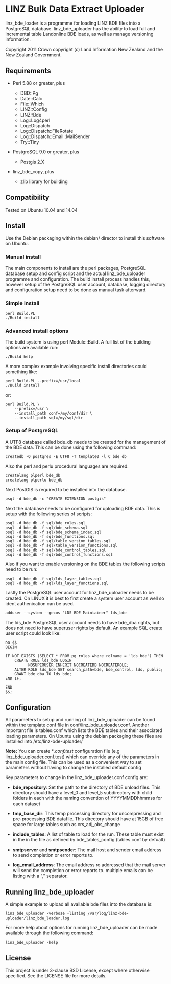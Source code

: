 # LINZ Bulk Data Extract Uploader

linz_bde_loader is a programme for loading LINZ BDE files into a PostgreSQL
database. linz_bde_uploader has the ability to load full and incremental table
Landonline BDE loads, as well as manage versioning information.

Copyright 2011 Crown copyright (c) Land Information New Zealand and the New
Zealand Government.

## Requirements

* Perl 5.88 or greater, plus
    - DBD::Pg
    - Date::Calc
    - File::Which
    - LINZ::Config
    - LINZ::Bde
    - Log::Log4perl
    - Log::Dispatch
    - Log::Dispatch::FileRotate
    - Log::Dispatch::Email::MailSender
    - Try::Tiny
    
* PostgreSQL 9.0 or greater, plus
    - Postgis 2.X
* linz_bde_copy, plus
    - zlib library for building

## Compatibility

Tested on Ubuntu 10.04 and 14.04

## Install

Use the Debian packaging within the debian/ director to install this software on Ubuntu.

### Manual install

The main components to install are the perl packages, PostgreSQL database
setup and config script and the actual linz_bde_uploader programme and
configuration. The build install process handles this, however setup of the
PostgreSQL user account, database, logging directory and configuration setup need
to be done as manual task afterward.

### Simple install

    perl Build.PL
    ./Build install
    
### Advanced install options

The build system is using perl Module::Build. A full list of the building
options are available run:

    ./Build help
    
A more complex example involving specific install directories could something
like:

    perl Build.PL --prefix=/usr/local
    ./Build install
or:

    perl Build.PL \
        --prefix=/usr \
        --install_path conf=/my/conf/dir \
        --install_path sql=/my/sql/dir

### Setup of PostgreSQL

A UTF8 database called bde_db needs to be created for the management of the BDE
data. This can be done using the following command:

    createdb -O postgres -E UTF8 -T template0 -l C bde_db
    
Also the perl and perlu procedural languages are required:
    
    createlang plperl bde_db
    createlang plperlu bde_db
    
Next PostGIS is required to be installed into the database. 

    psql -d bde_db -c "CREATE EXTENSION postgis"

Next the database needs to be configured for uploading BDE data. This is setup
with the following series of scripts:

    psql -d bde_db -f sql/bde_roles.sql
    psql -d bde_db -f sql/bde_schema.sql
    psql -d bde_db -f sql/bde_schema_index.sql
    psql -d bde_db -f sql/bde_functions.sql
    psql -d bde_db -f sql/table_version_tables.sql
    psql -d bde_db -f sql/table_version_functions.sql
    psql -d bde_db -f sql/bde_control_tables.sql
    psql -d bde_db -f sql/bde_control_functions.sql

Also if you want to enable versioning on the BDE tables the following scripts
need to be run:

    psql -d bde_db -f sql/lds_layer_tables.sql
    psql -d bde_db -f sql/lds_layer_functions.sql

Lastly the PostgreSQL user account for linz_bde_uploader needs to be created. On
LINUX it is best to first create a system user account as well so ident
authenication can be used.

    adduser --system --gecos "LDS BDE Maintainer" lds_bde
    
The lds_bde PostgreSQL user account needs to have bde_dba rights, but does not
need to have superuser rights by default. An example SQL create user script
could look like:
    
    DO $$
    BEGIN
    
    IF NOT EXISTS (SELECT * FROM pg_roles where rolname = 'lds_bde') THEN
        CREATE ROLE lds_bde LOGIN
              NOSUPERUSER INHERIT NOCREATEDB NOCREATEROLE;
        ALTER ROLE lds_bde SET search_path=bde, bde_control, lds, public;
        GRANT bde_dba TO lds_bde;
    END IF;
    
    END
    $$;

## Configuration

All parameters to setup and running of linz_bde_uploader can be found within the
template conf file in conf/linz_bde_uploader.conf. Another important file is
tables.conf which lists the BDE tables and their associated loading parameters.
On Ubuntu using the debian packaging these files are installed into /etc/linz-bde-uploader/

**Note:** You can create **.conf.test* configuration file (e.g linz_bde_uploader.conf.test)
which can override any of the parameters in the main config file. This can be used as a
convenient way to set parameters without having to change the installed default config

Key parameters to change in the linz_bde_uploader.conf config are:

* **bde_repository**: Set the path to the directory of BDE unload files.
This directory should have a level_0 and level_5 subdirectory with child folders
in each with the naming convention of YYYYMMDDhhmmss for each dataset

* **tmp_base_dir**: This temp processing directory for uncompressing and
pre-processing BDE datafile. This directory should have at 15GB of free
space for large tables such as crs_adj_obs_change

* **include_tables**: A list of table to load for the run. These table must exist
in the in the file as defined by bde_tables_config (tables.conf by defualt)

* **smtpserver** and **smtpsender**: The mail host and sender email address to send
completion or error reports to.

* **log_email_address**: The email address ro addressed that the mail server will
send the completion or error reports to. multiple emails can be listing with
a "," separator.
    
## Running linz_bde_uploader

A simple example to upload all available bde files into the database is:
    
    linz_bde_uploader -verbose -listing /var/log/linz-bde-uploader/linz_bde_loader.log

For more help about options for running linz_bde_uploader can be made available
through the following command:
    
    linz_bde_uploader -help

## License

This project is under 3-clause BSD License, except where otherwise specified. See the LICENSE file for more details.
